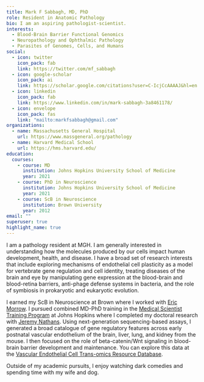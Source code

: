 ```yaml
---
title: Mark F Sabbagh, MD, PhD
role: Resident in Anatomic Pathology
bio: I am an aspiring pathologist-scientist.
interests:
  - Blood-Brain Barrier Functional Genomics
  - Neuropathology and Ophthalmic Pathology
  - Parasites of Genomes, Cells, and Humans
social:
  - icon: twitter
    icon_pack: fab
    link: https://twitter.com/mf_sabbagh
  - icon: google-scholar
    icon_pack: ai
    link: https://scholar.google.com/citations?user=C-IcjCcAAAAJ&hl=en
  - icon: linkedin
    icon_pack: fab
    link: https://www.linkedin.com/in/mark-sabbagh-3a8461178/
  - icon: envelope
    icon_pack: fas
    link: "mailto:markfsabbagh@gmail.com"
organizations:
  - name: Massachusetts General Hospital
    url: https://www.massgeneral.org/pathology
  - name: Harvard Medical School
    url: https://hms.harvard.edu/
education:
  courses:
    - course: MD
      institution: Johns Hopkins University School of Medicine
      year: 2021
    - course: PhD in Neuroscience
      institution: Johns Hopkins University School of Medicine
      year: 2021
    - course: ScB in Neuroscience
      institution: Brown University
      year: 2012
email: ""
superuser: true
highlight_name: true
---
```

I am a pathology resident at MGH. I am generally interested in understanding how the molecules produced by our cells impact human development, health, and disease. I have a broad set of research interests that include  exploring mechanisms of endothelial cell plasticity as a model for vertebrate gene regulation and cell identity, treating diseases of the brain and eye by manipulating gene expression at the blood-brain and blood-retina barriers, anti-phage defense systems in bacteria, and the role of symbiosis in prokaryotic and eukaryotic evolution.

I earned my ScB in Neuroscience at Brown where I worked with [Eric Morrow](https://vivo.brown.edu/display/emmorrow#). I pursued combined MD-PhD training in the [Medical Scientist Training Program](https://mdphd.johnshopkins.edu/) at Johns Hopkins where I completed my doctoral research with [Jeremy Nathans](http://nathanslab.mbg.jhmi.edu/). Using next-generation sequencing-based assays, I generated a broad catalogue of gene regulatory features across early postnatal vascular endothelium of the brain, liver, lung, and kidney from the mouse. I then focused on the role of beta-catenin/Wnt signaling in blood-brain barrier development and maintenance. You can explore this data at the [Vascular Endothelial Cell Trans-omics Resource Database](https://markfsabbagh.shinyapps.io/vectrdb/).

Outside of my academic pursuits, I enjoy watching dark comedies and spending time with my wife and dog.
